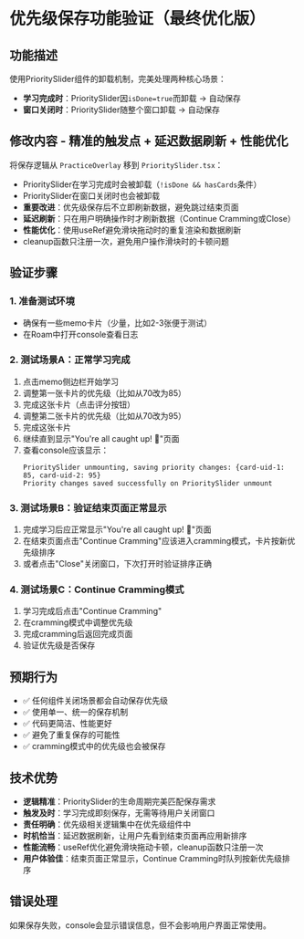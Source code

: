 # 优先级保存功能验证（最终优化版）

## 功能描述
使用PrioritySlider组件的卸载机制，完美处理两种核心场景：
- **学习完成时**：PrioritySlider因`isDone=true`而卸载 → 自动保存
- **窗口关闭时**：PrioritySlider随整个窗口卸载 → 自动保存

## 修改内容 - 精准的触发点 + 延迟数据刷新 + 性能优化
将保存逻辑从 `PracticeOverlay` 移到 `PrioritySlider.tsx`：
- PrioritySlider在学习完成时会被卸载（`!isDone && hasCards`条件）
- PrioritySlider在窗口关闭时也会被卸载
- **重要改进**：优先级保存后不立即刷新数据，避免跳过结束页面
- **延迟刷新**：只在用户明确操作时才刷新数据（Continue Cramming或Close）
- **性能优化**：使用useRef避免滑块拖动时的重复渲染和数据刷新
- cleanup函数只注册一次，避免用户操作滑块时的卡顿问题

## 验证步骤

### 1. 准备测试环境
- 确保有一些memo卡片（少量，比如2-3张便于测试）
- 在Roam中打开console查看日志

### 2. 测试场景A：正常学习完成
1. 点击memo侧边栏开始学习
2. 调整第一张卡片的优先级（比如从70改为85）
3. 完成这张卡片（点击评分按钮）
4. 调整第二张卡片的优先级（比如从70改为95）
5. 完成这张卡片
6. 继续直到显示"You're all caught up! 🌟"页面
7. 查看console应该显示：
   ```
   PrioritySlider unmounting, saving priority changes: {card-uid-1: 85, card-uid-2: 95}
   Priority changes saved successfully on PrioritySlider unmount
   ```

### 3. 测试场景B：验证结束页面正常显示
1. 完成学习后应正常显示"You're all caught up! 🌟"页面
2. 在结束页面点击"Continue Cramming"应该进入cramming模式，卡片按新优先级排序
3. 或者点击"Close"关闭窗口，下次打开时验证排序正确

### 4. 测试场景C：Continue Cramming模式
1. 学习完成后点击"Continue Cramming"
2. 在cramming模式中调整优先级
3. 完成cramming后返回完成页面
4. 验证优先级是否保存

## 预期行为
- ✅ 任何组件关闭场景都会自动保存优先级
- ✅ 使用单一、统一的保存机制
- ✅ 代码更简洁、性能更好
- ✅ 避免了重复保存的可能性
- ✅ cramming模式中的优先级也会被保存

## 技术优势
- **逻辑精准**：PrioritySlider的生命周期完美匹配保存需求
- **触发及时**：学习完成即刻保存，无需等待用户关闭窗口  
- **责任明确**：优先级相关逻辑集中在优先级组件中
- **时机恰当**：延迟数据刷新，让用户先看到结束页面再应用新排序
- **性能流畅**：useRef优化避免滑块拖动卡顿，cleanup函数只注册一次
- **用户体验佳**：结束页面正常显示，Continue Cramming时队列按新优先级排序

## 错误处理
如果保存失败，console会显示错误信息，但不会影响用户界面正常使用。 